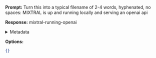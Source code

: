 **Prompt:**
Turn this into a typical filename of  2-4 words, hyphenated, no spaces: MIXTRAL is up and running locally and serving an openai api

**Response:**
mixtral-running-openai

<details><summary>Metadata</summary>

- Duration: 430 ms
- Datetime: 2024-01-11T17:45:20.924244
- Model: gpt-3.5-turbo-0613

</details>

**Options:**
```json
{}
```


